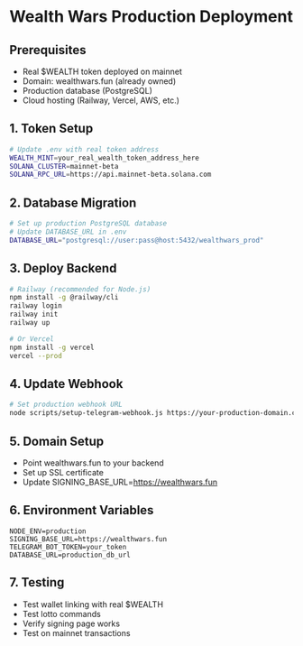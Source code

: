 # Wealth Wars Production Deployment

## Prerequisites
- Real $WEALTH token deployed on mainnet
- Domain: wealthwars.fun (already owned)
- Production database (PostgreSQL)
- Cloud hosting (Railway, Vercel, AWS, etc.)

## 1. Token Setup
```bash
# Update .env with real token address
WEALTH_MINT=your_real_wealth_token_address_here
SOLANA_CLUSTER=mainnet-beta
SOLANA_RPC_URL=https://api.mainnet-beta.solana.com
```

## 2. Database Migration
```bash
# Set up production PostgreSQL database
# Update DATABASE_URL in .env
DATABASE_URL="postgresql://user:pass@host:5432/wealthwars_prod"
```

## 3. Deploy Backend
```bash
# Railway (recommended for Node.js)
npm install -g @railway/cli
railway login
railway init
railway up

# Or Vercel
npm install -g vercel
vercel --prod
```

## 4. Update Webhook
```bash
# Set production webhook URL
node scripts/setup-telegram-webhook.js https://your-production-domain.com
```

## 5. Domain Setup
- Point wealthwars.fun to your backend
- Set up SSL certificate
- Update SIGNING_BASE_URL=https://wealthwars.fun

## 6. Environment Variables
```
NODE_ENV=production
SIGNING_BASE_URL=https://wealthwars.fun
TELEGRAM_BOT_TOKEN=your_token
DATABASE_URL=production_db_url
```

## 7. Testing
- Test wallet linking with real $WEALTH
- Test lotto commands
- Verify signing page works
- Test on mainnet transactions